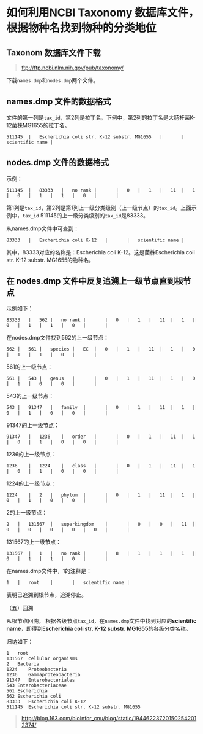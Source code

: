 # 如何利用NCBI Taxonomy 数据库文件，根据物种名找到物种的分类地位

## Taxonom 数据库文件下载

> ftp://ftp.ncbi.nlm.nih.gov/pub/taxonomy/

下载``names.dmp``和``nodes.dmp``两个文件。

## names.dmp 文件的数据格式

文件的第一列是``tax_id``，第2列是拉丁名。下例中，第2列的拉丁名是大肠杆菌K-12菌株MG1655的拉丁名。
```
511145	|	Escherichia coli str. K-12 substr. MG1655	|		|	scientific name	|
```

## nodes.dmp 文件的数据格式

示例：
```
511145	|	83333	|	no rank	|		|	0	|	1	|	11	|	1	|	0	|	1	|	1	|	0	|		|
```
第1列是``tax_id``，第2列是第1列上一级分类级别（上一级节点）的``tax_id``。上面示例中，``tax_id`` 511145的上一级分类级别的``tax_id``是83333。

从names.dmp文件中可查到：
```
83333	|	Escherichia coli K-12	|		|	scientific name	|
```
其中，83333对应的名称是：Escherichia coli K-12。这是菌株Escherichia coli str. K-12 substr. MG1655的物种名。

## 在 nodes.dmp 文件中反复追溯上一级节点直到根节点

示例如下：
```
83333	|	562	|	no rank	|		|	0	|	1	|	11	|	1	|	0	|	1	|	1	|	0	|		|
```
在nodes.dmp文件找到562的上一级节点：
```
562	|	561	|	species	|	EC	|	0	|	1	|	11	|	1	|	0	|	1	|	1	|	0	|		|
```
561的上一级节点：
```
561	|	543	|	genus	|		|	0	|	1	|	11	|	1	|	0	|	1	|	0	|	0	|		|
```
543的上一级节点：
```
543	|	91347	|	family	|		|	0	|	1	|	11	|	1	|	0	|	1	|	0	|	0	|		|
```
91347的上一级节点：
```
91347	|	1236	|	order	|		|	0	|	1	|	11	|	1	|	0	|	1	|	0	|	0	|		|
```
1236的上一级节点：
```
1236	|	1224	|	class	|		|	0	|	1	|	11	|	1	|	0	|	1	|	0	|	0	|		|
```
1224的上一级节点：
```
1224	|	2	|	phylum	|		|	0	|	1	|	11	|	1	|	0	|	1	|	0	|	0	|		|
```
2的上一级节点：
```
2	|	131567	|	superkingdom	|		|	0	|	0	|	11	|	0	|	0	|	0	|	0	|	0	|		|
```
131567的上一级节点：
```
131567	|	1	|	no rank	|		|	8	|	1	|	1	|	1	|	0	|	1	|	1	|	0	|		|
```
在names.dmp文件中，1的注释是：
```
1	|	root	|		|	scientific name	|
```
表明已追溯到根节点，追溯停止。

（五）回溯

从根节点回溯。
根据各级节点``tax_id``，在``names.dmp``文件中找到对应的**scientific name**，即得到**Escherichia coli str. K-12 substr. MG1655**的各级分类名称。

归纳如下：

```
1	root
131567	cellular organisms
2	Bacteria
1224	Proteobacteria
1236	Gammaproteobacteria
91347	Enterobacteriales
543	Enterobacteriaceae
561	Escherichia
562	Escherichia coli
83333	Escherichia coli K-12
511145	Escherichia coli str. K-12 substr. MG1655
```

> http://blog.163.com/bioinfor_cnu/blog/static/194462237201502542012374/
